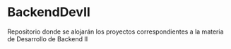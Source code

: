 # BackendDevII
Repositorio donde se alojarán los proyectos correspondientes a la materia de Desarrollo de Backend II